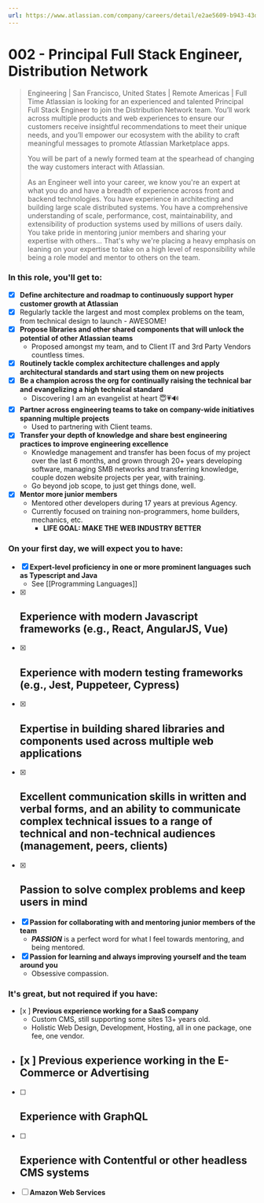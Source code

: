 ```yaml
---
url: https://www.atlassian.com/company/careers/detail/e2ae5609-b943-43d6-9703-c10f228ca9af
---
```

# 002 - Principal Full Stack Engineer, Distribution Network

> Engineering | San Francisco, United States | Remote Americas | Full Time
> Atlassian is looking for an experienced and talented Principal Full Stack Engineer to join the Distribution Network team. You’ll work across multiple products and web experiences to ensure our customers receive insightful recommendations to meet their unique needs, and you’ll empower our ecosystem with the ability to craft meaningful messages to promote Atlassian Marketplace apps.
> 
> You will be part of a newly formed team at the spearhead of changing the way customers interact with Atlassian.
> 
> As an Engineer well into your career, we know you're an expert at what you do and have a breadth of experience across front and backend technologies. You have experience in architecting and building large scale distributed systems. You have a comprehensive understanding of scale, performance, cost, maintainability, and extensibility of production systems used by millions of users daily. You take pride in mentoring junior members and sharing your expertise with others... That's why we're placing a heavy emphasis on leaning on your expertise to take on a high level of responsibility while being a role model and mentor to others on the team. 

### In this role, you'll get to:

- [x] **Define architecture and roadmap to continuously support hyper customer growth at Atlassian**
- [x] Regularly tackle the largest and most complex problems on the team, from technical design to launch
	  - AWESOME!
- [x] **Propose libraries and other shared components that will unlock the potential of other Atlassian teams**
	- Proposed amongst my team, and to Client IT and 3rd Party Vendors countless times.
- [x] **Routinely tackle complex architecture challenges and apply architectural standards and start using them on new projects**
- [x] **Be a champion across the org for continually raising the technical bar and evangelizing a high technical standard**
	- Discovering I am an evangelist at heart 😇💗🔊
- [x] **Partner across engineering teams to take on company-wide initiatives spanning multiple projects**
	- Used to partnering with Client teams.
- [x] **Transfer your depth of knowledge and share best engineering practices to improve engineering excellence**
	- Knowledge management and transfer has been focus of my project over the last 6 months, and grown through 20+ years developing software, managing SMB networks and transferring knowledge, couple dozen website projects per year, with training.
	- Go beyond job scope, to just get things done, well.
- [x] **Mentor more junior members**
	- Mentored other developers during 17 years at previous Agency.
	- Currently focused on training non-programmers, home builders, mechanics, etc.
		- **LIFE GOAL: MAKE THE WEB INDUSTRY BETTER**

### On your first day, we will expect you to have:

- [x] **Expert-level proficiency in one or more prominent languages such as Typescript and Java**
	- See [[Programming Languages]]
- [x] **Experience with modern Javascript frameworks (e.g., React, AngularJS, Vue)**
	- 
- [x] **Experience with modern testing frameworks (e.g., Jest, Puppeteer, Cypress)**
	- 
- [x] **Expertise in building shared libraries and components used across multiple web applications**
	- 
- [x] **Excellent communication skills in written and verbal forms, and an ability to communicate complex technical issues to a range of technical and non-technical audiences (management, peers, clients)**
	- 
- [x] **Passion to solve complex problems and keep users in mind**
	- 
- [x] **Passion for collaborating with and mentoring junior members of the team**
	- ***PASSION*** is a perfect word for what I feel towards mentoring, and being mentored.
- [x] **Passion for learning and always improving yourself and the team around you**
	- Obsessive compassion.

### It's great, but not required if you have:

- [x ] **Previous experience working for a SaaS company**
	- Custom CMS, still supporting some sites 13+ years old.
	- Holistic Web Design, Development, Hosting, all in one package, one fee, one vendor.
- [x ] **Previous experience working in the E-Commerce or Advertising**
	- 
- [ ] **Experience with GraphQL**
	- 
- [ ] **Experience with Contentful or other headless CMS systems**
	- 
- [ ] **Amazon Web Services**


